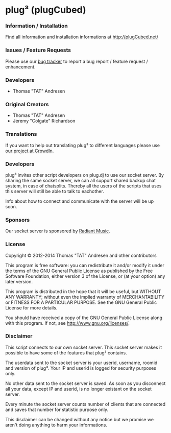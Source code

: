 plug&#179; (plugCubed)
====================

### Information / Installation
Find all information and installation informations at http://plugCubed.net/

### Issues / Feature Requests
Please use our [bug tracker](http://issue.plugcubed.net/) to report a bug report / feature request / enhancement.

### Developers
* Thomas "TAT" Andresen

### Original Creators
* Thomas "TAT" Andresen
* Jeremy "Colgate" Richardson

### Translations
If you want to help out translating plug&#179; to different languages please use [our project at CrowdIn](https://crowdin.net/project/plug3).

### Developers
plug&#179; invites other script developers on plug.dj to use our socket server.
By sharing the same socket server, we can all support shared backup chat system, in case of chatsplits.
Thereby all the users of the scripts that uses this server will still be able to talk to eachother.

Info about how to connect and communicate with the server will be up soon.

### Sponsors
Our socket server is sponsored by [Radiant Music](http://radiantedm.com).

### License
Copyright &copy; 2012-2014 Thomas "TAT" Andresen and other contributors

This program is free software: you can redistribute it and/or modify
it under the terms of the GNU General Public License as published by
the Free Software Foundation, either version 3 of the License, or
(at your option) any later version.

This program is distributed in the hope that it will be useful,
but WITHOUT ANY WARRANTY; without even the implied warranty of
MERCHANTABILITY or FITNESS FOR A PARTICULAR PURPOSE.  See the
GNU General Public License for more details.

You should have received a copy of the GNU General Public License
along with this program.  If not, see http://www.gnu.org/licenses/.

### Disclaimer
This script connects to our own socket server.
This socket server makes it possible to have some of the features that plug&#179; contains.

The userdata sent to the socket server is your userid, username, roomid and version of plug&#179;.
Your IP and userid is logged for security purposes only.

No other data sent to the socket server is saved.
As soon as you disconnect all your data, except IP and userid, is no longer existant on the socket server.

Every minute the socket server counts number of clients that are connected and saves that number for statistic purpose only.

This disclaimer can be changed without any notice but we promise we aren't doing anything to harm your informations.